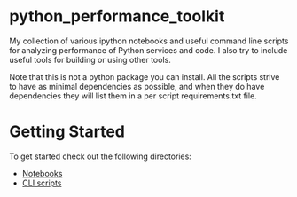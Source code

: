 python_performance_toolkit
==========================
My collection of various ipython notebooks and useful command line scripts for
analyzing performance of Python services and code. I also try to include
useful tools for building or using other tools.

Note that this is not a python package you can install. All the scripts
strive to have as minimal dependencies as possible, and when they do have
dependencies they will list them in a per script requirements.txt file.

Getting Started
===============

To get started check out the following directories:
* [Notebooks](notebooks/README.md)
* [CLI scripts](cli/README.md)
